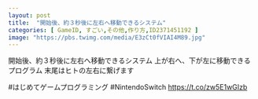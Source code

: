 ```yaml
---
layout: post
title:  "開始後、約３秒後に左右へ移動できるシステム"
categories: [ GameID, すごい,その他,作り方,ID2371451192 ]
image: "https://pbs.twimg.com/media/E3zCt0fVIAI4M89.jpg"
---
```

開始後、約３秒後に左右へ移動できるシステム
上が右へ、下が左に移動できるプログラム
末尾はヒトの左右に繋げます

#はじめてゲームプログラミング
#NintendoSwitch https://t.co/zw5E1wGIzb
